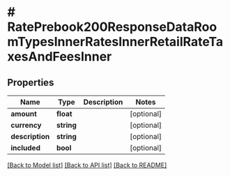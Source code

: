 # # RatePrebook200ResponseDataRoomTypesInnerRatesInnerRetailRateTaxesAndFeesInner

## Properties

Name | Type | Description | Notes
------------ | ------------- | ------------- | -------------
**amount** | **float** |  | [optional]
**currency** | **string** |  | [optional]
**description** | **string** |  | [optional]
**included** | **bool** |  | [optional]

[[Back to Model list]](../../README.md#models) [[Back to API list]](../../README.md#endpoints) [[Back to README]](../../README.md)
